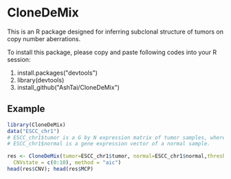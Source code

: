 # CloneDeMix

This is an R package designed for inferring subclonal structure of tumors on copy number aberrations.

To install this package, please copy and paste following codes into your R session:

1. install.packages("devtools")
2. library(devtools)
3. install_github("AshTai/CloneDeMix")

## Example
```R
library(CloneDeMix)
data("ESCC_chr1")
# ESCC_chr1$tumor is a G by N expression matrix of tumor samples, where G is the number of loci and N is the sample size.
# ESCC_chr1$normal is a gene expression vector of a normal sample. 

res <- CloneDeMix(tumor=ESCC_chr1$tumor, normal=ESCC_chr1$normal,threshold = 10^-5, iterC = 10^3,
  CNVstate = c(0:10), method = "aic")
head(res$CNV); head(res$MCP)
```
